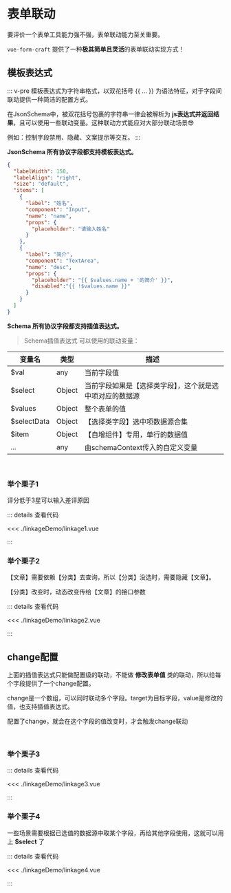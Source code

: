 <script setup>
import Linkage1 from './linkageDemo/linkage1.vue'
import Linkage2 from './linkageDemo/linkage2.vue'
import Linkage3 from './linkageDemo/linkage3.vue'
import Linkage4 from './linkageDemo/linkage4.vue'
</script>

# 表单联动

要评价一个表单工具能力强不强，表单联动能力至关重要。 

`vue-form-craft` 提供了一种**极其简单且灵活**的表单联动实现方式！

## 模板表达式

::: v-pre
模板表达式为字符串格式，以双花括号 {{ ... }} 为语法特征，对于字段间联动提供一种简洁的配置方式。

在JsonSchema中，被双花括号包裹的字符串一律会被解析为 **js表达式并返回结果**，且可以使用一些联动变量。这种联动方式能应对大部分联动场景😎

例如：控制字段禁用、隐藏、文案提示等交互。
::: 

**JsonSchema 所有协议字段都支持模板表达式。**

```json
{
  "labelWidth": 150,
  "labelAlign": "right",
  "size": "default",
  "items": [
    {
      "label": "姓名",
      "component": "Input",
      "name": "name",
      "props": {
        "placeholder": "请输入姓名"
      }
    },
    {
      "label": "简介",
      "component": "TextArea",
      "name": "desc",
      "props": {
        "placeholder": "{{ $values.name + '的简介' }}",
        "disabled":"{{ !$values.name }}"
      }
    }
  ]
}
```

**Schema 所有协议字段都支持插值表达式。**

> Schema插值表达式 可以使用的联动变量：

| 变量名      | 类型   | 描述                                                     |
| ----------- | ------ | -------------------------------------------------------- |
| $val        | any    | 当前字段值                                               |
| $select     | Object | 当前字段如果是【选择类字段】，这个就是选中项对应的数据源 |
| $values     | Object | 整个表单的值                                             |
| $selectData | Object | 【选择类字段】选中项数据源合集                           |
| $item       | Object | 【自增组件】专用，单行的数据值                           |
| ...         | any    | 由schemaContext传入的自定义变量                          |

<br/>

### 举个栗子1

评分低于3星可以输入差评原因

<Linkage1/>


::: details 查看代码

<<< ./linkageDemo/linkage1.vue

:::

### 举个栗子2

【文章】需要依赖【分类】去查询，所以【分类】没选时，需要隐藏【文章】。

【分类】改变时，动态改变传给【文章】的接口参数

<Linkage2/>


::: details 查看代码

<<< ./linkageDemo/linkage2.vue

:::


## change配置

上面的插值表达式只能做配置级的联动，不能做 **修改表单值** 类的联动，所以给每个字段提供了一个change配置。

change是一个数组，可以同时联动多个字段。target为目标字段，value是修改的值，也支持插值表达式。

配置了change，就会在这个字段的值改变时，才会触发change联动

<br/>

### 举个栗子3

<Linkage3/>


::: details 查看代码

<<< ./linkageDemo/linkage3.vue

:::

### 举个栗子4

一些场景需要根据已选值的数据源中取某个字段，再给其他字段使用，这就可以用上 **$select** 了

<Linkage4/>


::: details 查看代码

<<< ./linkageDemo/linkage4.vue

:::


